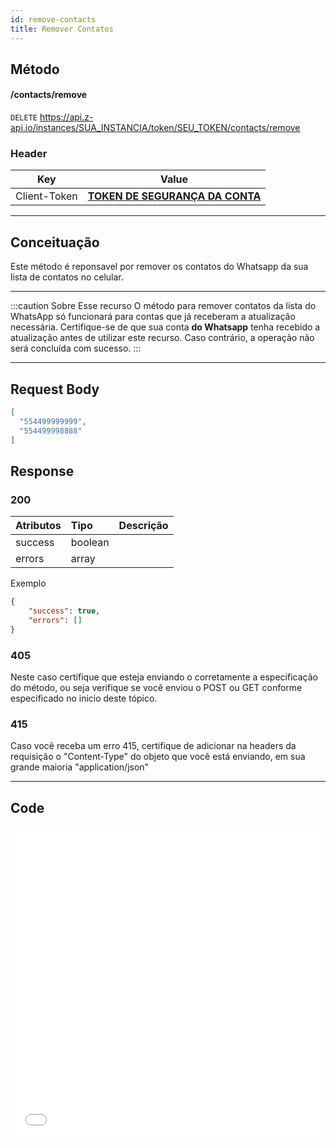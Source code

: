 ```yaml
---
id: remove-contacts
title: Remover Contatos
---
```


## Método

#### /contacts/remove

`DELETE` https://api.z-api.io/instances/SUA_INSTANCIA/token/SEU_TOKEN/contacts/remove

### Header

|      Key       |            Value            |
| :------------: |     :-----------------:     |
|  Client-Token  | **[TOKEN DE SEGURANÇA DA CONTA](../security/client-token)** |
---

## Conceituação

Este método é reponsavel por remover os contatos do Whatsapp da sua lista de contatos no celular.

---

:::caution Sobre Esse recurso
O método para remover contatos da lista do WhatsApp só funcionará para contas que já receberam a atualização necessária. Certifique-se de que sua conta **do Whatsapp** tenha recebido a atualização antes de utilizar este recurso. Caso contrário, a operação não será concluída com sucesso.
:::


---

## Request Body

```json
[
  "554499999999",
  "554499998888"
]
```

## Response

### 200

| Atributos | Tipo  | Descrição |
| :-- | :-- | :--   |
| success | boolean |  |
| errors  | array   |  |


Exemplo

```json
{
    "success": true,
    "errors": []
}
```

### 405

Neste caso certifique que esteja enviando o corretamente a especificação do método, ou seja verifique se você enviou o POST ou GET conforme especificado no inicio deste tópico.

### 415

Caso você receba um erro 415, certifique de adicionar na headers da requisição o "Content-Type" do objeto que você está enviando, em sua grande maioria "application/json"

---

## Code

<iframe src="//api.apiembed.com/?source=https://raw.githubusercontent.com/Z-API/z-api-docs/main/json-examples/remove-contacts.json&targets=all" frameborder="0" scrolling="no" width="100%" height="500px" seamless></iframe>

